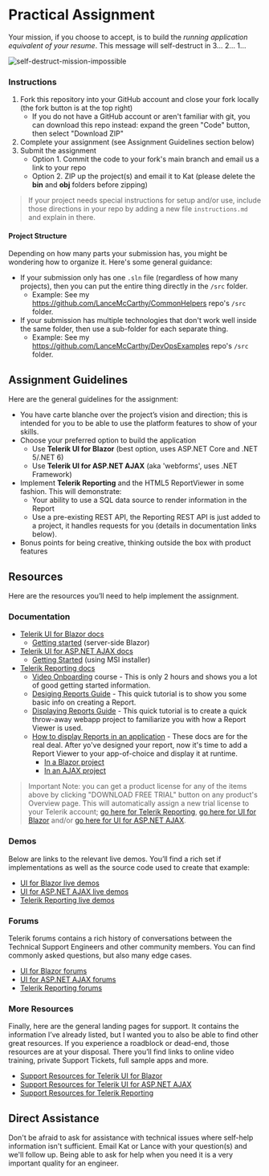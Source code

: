 # Practical Assignment

Your mission, if you choose to accept, is to build the *running application equivalent of your resume*. This message will self-destruct in 3… 2… 1…

![self-destruct-mission-impossible](https://user-images.githubusercontent.com/3520532/167459946-9441a9c6-bcc4-4243-893d-334097d2d1ca.gif)

### Instructions

1. Fork this repository into your GitHub account and close your fork locally (the fork button is at the top right)
    - If you do not have a GitHub account or aren't familiar with git, you can download this repo instead: expand the green "Code" button, then select "Download ZIP"
2. Complete your assignment (see Assignment Guidelines section below)
3. Submit the assignment
    - Option 1. Commit the code to your fork's main branch and email us a link to your repo
    - Option 2. ZIP up the project(s) and email it to Kat (please delete the **bin** and **obj** folders before zipping)

> If your project needs special instructions for setup and/or use, include those directions in your repo by adding a new file `instructions.md` and explain in there.

#### Project Structure

Depending on how many parts your submission has, you might be wondering how to organize it. Here's some general guidance:

- If your submission only has one `.sln` file (regardless of how many projects), then you can put the entire thing directly in the `/src` folder.
  - Example: See my https://github.com/LanceMcCarthy/CommonHelpers repo's `/src` folder.
- If your submission has multiple technologies that don't work well inside the same folder, then use a sub-folder for each separate thing.
  - Example: See my https://github.com/LanceMcCarthy/DevOpsExamples repo's `/src` folder.


## Assignment Guidelines

Here are the general guidelines for the assignment:

* You have carte blanche over the project’s vision and direction; this is intended for you to be able to use the platform features to show of your skills.
* Choose your preferred option to build the application
    * Use **Telerik UI for Blazor** (best option, uses ASP.NET Core and .NET 5/.NET 6)
    * Use **Telerik UI for ASP.NET AJAX** (aka 'webforms', uses .NET Framework)
* Implement **Telerik Reporting** and the HTML5 ReportViewer in some fashion. This will demonstrate:
    * Your ability to use a SQL data source to render information in the Report
    * Use a pre-existing REST API, the Reporting REST API is just added to a project, it handles requests for you (details in documentation links below).
* Bonus points for being creative, thinking outside the box with product features

## Resources

Here are the resources you’ll need to help implement the assignment.

### Documentation

* [Telerik UI for Blazor docs](https://docs.telerik.com/blazor-ui/introduction)
    * [Getting started](https://docs.telerik.com/devtools/aspnet-ajax/getting-started/first-steps-msi) (server-side Blazor)
* [Telerik UI for ASP.NET AJAX docs](https://docs.telerik.com/devtools/aspnet-ajax/introduction)
    * [Getting Started](https://docs.telerik.com/devtools/aspnet-ajax/getting-started/first-steps-msi) (using MSI installer)
* [Telerik Reporting docs](https://docs.telerik.com/reporting/overview)
    * [Video Onboarding](https://docs.telerik.com/reporting/embedding-reports/display-reports-in-applications/web-application/blazor-report-viewer/overview) course - This is only 2 hours and shows you a lot of good getting started information.
    * [Desiging Reports Guide](https://docs.telerik.com/reporting/getting-started/first-steps-designing) - This quick tutorial is to show you some basic info on creating a Report.
    * [Displaying Reports Guide](https://docs.telerik.com/reporting/getting-started/first-steps-integrating) - This quick tutorial is to create a quick throw-away webapp project to familiarize you with how a Report Viewer is used.
    * [How to display Reports in an application](https://docs.telerik.com/reporting/using-reports-in-applications/overview) - These docs are for the real deal. After yo've designed your report, now it's time to add a Report Viewer to your app-of-choice and display it at runtime.
        * [In a Blazor project](https://docs.telerik.com/reporting/using-reports-in-applications/display-reports-in-applications/web-application/blazor-report-viewer/overview)
        * [In an AJAX project](https://docs.telerik.com/reporting/using-reports-in-applications/display-reports-in-applications/web-application/html5-asp.net-web-forms-report-viewer/overview)

> Important Note: you can get a product license for any of the items above by clicking "DOWNLOAD FREE TRIAL" button on any product's Overview page. This will automatically assign a new trial license to your Telerik account; [go here for Telerik Reporting](https://www.telerik.com/products/reporting.aspx), [go here for UI for Blazor](https://www.telerik.com/blazor-ui) and/or [go here for UI for ASP.NET AJAX](https://www.telerik.com/products/aspnet-ajax.aspx).

### Demos

Below are links to the relevant live demos. You’ll find a rich set if implementations as well as the source code used to create that example:

* [UI for Blazor live demos](https://demos.telerik.com/blazor-ui/)
* [UI for ASP.NET AJAX live demos](https://demos.telerik.com/aspnet-ajax/)
* [Telerik Reporting live demos](https://demos.telerik.com/reporting)


### Forums

Telerik forums contains a rich history of conversations between the Technical Support Engineers and other community members. You can find commonly asked questions, but also many edge cases.

* [UI for Blazor forums](https://www.telerik.com/forums/blazor)
* [UI for ASP.NET AJAX forums](https://www.telerik.com/forums/aspnet-ajax)
* [Telerik Reporting forums](https://www.telerik.com/forums/reporting)


### More Resources

Finally, here are the general landing pages for support. It contains the information I’ve already listed, but I wanted you to also be able to find other great resources. If you experience a roadblock or dead-end, those resources are at your disposal. There you’ll find links to online video training, private Support Tickets, full sample apps and more. 

* [Support Resources for Telerik UI for Blazor](https://www.telerik.com/support/blazor-ui)
* [Support Resources for Telerik UI for ASP.NET AJAX](https://www.telerik.com/support/aspnet-ajax)
* [Support Resources for Telerik Reporting](https://www.telerik.com/support/reporting)


## Direct Assistance

Don't be afraid to ask for assistance with technical issues where self-help information isn't sufficient. Email Kat or Lance with your question(s) and we'll follow up. Being able to ask for help when you need it is a very important quality for an engineer.
